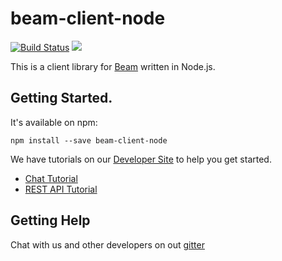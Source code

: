 # beam-client-node

[![Build Status](https://travis-ci.org/WatchBeam/beam-client-node.svg)](https://travis-ci.org/WatchBeam/beam-client-node) [![](https://badges.gitter.im/MCProHosting/beam.png)](https://gitter.im/MCProHosting/beam-dev)

This is a client library for [Beam](https://beam.pro) written in Node.js. 

## Getting Started.

It's available on npm:
```
npm install --save beam-client-node
```

We have tutorials on our [Developer Site](https://dev.beam.pro) to help you get started.

- [Chat Tutorial](https://dev.beam.pro/tutorials/chatbot.html)
- [REST API Tutorial](https://dev.beam.pro/tutorials/rest.html)


## Getting Help
Chat with us and other developers on out [gitter](https://gitter.im/MCProHosting/beam-dev)


